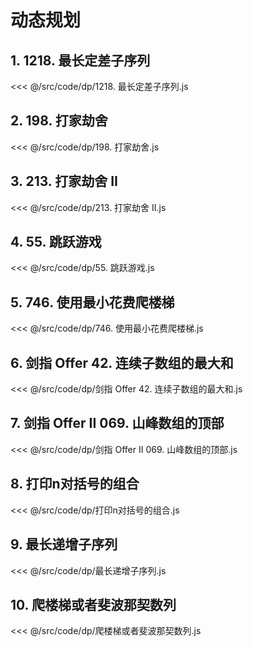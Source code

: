 # 动态规划

## 1. 1218. 最长定差子序列

<<< @/src/code/dp/1218. 最长定差子序列.js

## 2. 198. 打家劫舍

<<< @/src/code/dp/198. 打家劫舍.js

## 3. 213. 打家劫舍 II

<<< @/src/code/dp/213. 打家劫舍 II.js

## 4. 55. 跳跃游戏

<<< @/src/code/dp/55. 跳跃游戏.js

## 5. 746. 使用最小花费爬楼梯

<<< @/src/code/dp/746. 使用最小花费爬楼梯.js

## 6. 剑指 Offer 42. 连续子数组的最大和

<<< @/src/code/dp/剑指 Offer 42. 连续子数组的最大和.js

## 7. 剑指 Offer II 069. 山峰数组的顶部

<<< @/src/code/dp/剑指 Offer II 069. 山峰数组的顶部.js

## 8. 打印n对括号的组合

<<< @/src/code/dp/打印n对括号的组合.js

## 9. 最长递增子序列

<<< @/src/code/dp/最长递增子序列.js

## 10. 爬楼梯或者斐波那契数列

<<< @/src/code/dp/爬楼梯或者斐波那契数列.js